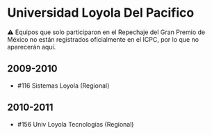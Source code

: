 # Universidad Loyola Del Pacifico

:warning: Equipos que solo participaron en el Repechaje del Gran Premio de México no están registrados oficialmente en el ICPC, por lo que no aparecerán aquí.

## 2009-2010

- #116 Sistemas Loyola (Regional)

## 2010-2011

- #156 Univ Loyola Tecnologías (Regional)


